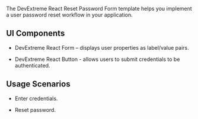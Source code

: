 The DevExtreme React Reset Password Form template helps you implement a user password reset workflow in your application.
<!--split-->

## UI Components  

- DevExtreme React Form – displays user properties as label/value pairs.

- DevExtreme React Button - allows users to submit credentials to be authenticated.

## Usage Scenarios 

- Enter credentials.

- Reset password.